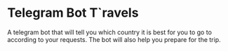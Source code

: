 # Telegram Bot T`ravels
А telegram bot that will tell you which country it is best for you to go to according to your requests. The bot will also help you prepare for the trip.
